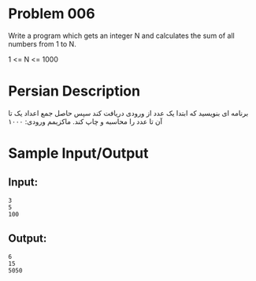 # Problem 006
Write a program which gets an integer N and calculates the
sum of all numbers from 1 to N.

1 <= N <= 1000

# Persian Description
برنامه ای بنویسید که ابتدا یک عدد از ورودی دریافت کند سپس حاصل جمع اعداد یک تا آن تا عدد را محاسبه و چاپ کند. ماکزیمم ورودی: ۱۰۰۰

# Sample Input/Output

## Input:
```
3
5
100
```

## Output: 
```
6
15
5050
```
